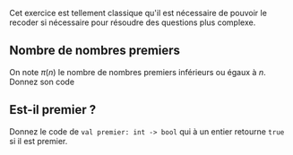 Cet exercice est tellement classique qu'il est nécessaire de pouvoir le recoder si nécessaire pour résoudre des questions plus complexe.

## Nombre de nombres premiers

On note $\pi(n)$ le nombre de nombres premiers inférieurs ou égaux à $n$.
Donnez son code

## Est-il premier ?
Donnez le code de `val premier: int -> bool` qui à un entier retourne `true` si il est premier.

## 
<!--stackedit_data:
eyJoaXN0b3J5IjpbLTE0NTkwMDY3MzFdfQ==
-->